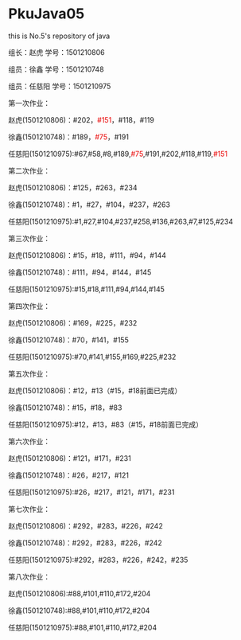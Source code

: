 # PkuJava05
this is No.5's repository of java
<html>
<p>组长：赵虎  学号：1501210806</p>
<p>组员：徐鑫  学号：1501210748</p>
<p>组员：任慈阳  学号：1501210975</p>
<h>第一次作业：</h>
<p>赵虎(1501210806)：#202，<font color="#EA0000">#151</font>，#118，#119</p>
<p>徐鑫(1501210748)：#189，<font color="#EA0000">#75</font>，#191</p>
<p>任慈阳(1501210975):#67,#58,#8,#189,<font color="#EA0000">#75</font>,#191,#202,#118,#119,<font color="#EA0000">#151</font></p>
<h>第二次作业：</h>
<p>赵虎(1501210806)：#125，#263，#234</p>
<p>徐鑫(1501210748)：#1，#27，#104，#237，#263</p>
<p>任慈阳(1501210975):#1,#27,#104,#237,#258,#136,#263,#7,#125,#234</p>
<h>第三次作业：</h>
<p>赵虎(1501210806)：#15，#18，#111，#94，#144</p>
<p>徐鑫(1501210748)：#111，#94，#144，#145</p>
<p>任慈阳(1501210975):#15,#18,#111,#94,#144,#145</p>
<h>第四次作业：</h>
<p>赵虎(1501210806)：#169，#225，#232</p>
<p>徐鑫(1501210748)：#70，#141，#155</p>
<p>任慈阳(1501210975):#70,#141,#155,#169,#225,#232</p>
<h>第五次作业：</h>
<p>赵虎(1501210806)：#12，#13（#15，#18前面已完成）</p>
<p>徐鑫(1501210748)：#15，#18，#83</p>
<p>任慈阳(1501210975):#12，#13，#83（#15，#18前面已完成）</p>
<h>第六次作业：</h>
<p>赵虎(1501210806)：#121，#171，#231</p>
<p>徐鑫(1501210748)：#26，#217，#121</p>
<p>任慈阳(1501210975):#26，#217，#121，#171，#231</p>
<h>第七次作业：</h>
<p>赵虎(1501210806)：#292，#283，#226，#242</p>
<p>徐鑫(1501210748)：#292，#283，#226，#242</p>
<p>任慈阳(1501210975):#292，#283，#226，#242，#235</p>
<h>第八次作业：</h>
<p>赵虎(1501210806):#88,#101,#110,#172,#204</p>
<p>徐鑫(1501210748):#88,#101,#110,#172,#204</p>
<p>任慈阳(1501210975):#88,#101,#110,#172,#204</p>
</html>
